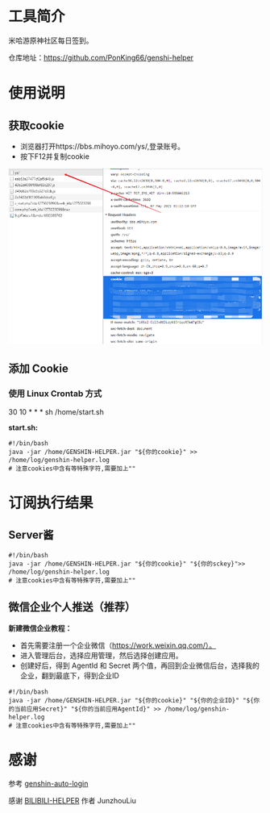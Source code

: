 # 工具简介
米哈游原神社区每日签到。

仓库地址：https://github.com/PonKing66/genshi-helper

# 使用说明
## 获取cookie

- 浏览器打开https://bbs.mihoyo.com/ys/,登录账号。
- 按下F12并复制cookie

![](./images/img_1.png)

## 添加 Cookie
### 使用 Linux Crontab 方式
30 10 * * * sh /home/start.sh

**start.sh:**
```shell
#!/bin/bash
java -jar /home/GENSHIN-HELPER.jar "${你的cookie}" >> /home/log/genshin-helper.log
# 注意cookies中含有等特殊字符,需要加上""
```

# 订阅执行结果
## Server酱

```shell
#!/bin/bash
java -jar /home/GENSHIN-HELPER.jar "${你的cookie}" "${你的sckey}">> /home/log/genshin-helper.log
# 注意cookies中含有等特殊字符,需要加上""
```

## 微信企业个人推送（推荐）

**新建微信企业教程：**

- 首先需要注册一个企业微信（https://work.weixin.qq.com/）。
- 进入管理后台，选择应用管理，然后选择创建应用。
- 创建好后，得到 AgentId 和 Secret 两个值，再回到企业微信后台，选择我的企业，翻到最底下，得到企业ID

```shell
#!/bin/bash
java -jar /home/GENSHIN-HELPER.jar "${你的cookie}" "${你的企业ID}" "${你的当前应用Secret}" "${你的当前应用AgentId}" >> /home/log/genshin-helper.log
# 注意cookies中含有等特殊字符,需要加上""
```
# 感谢
参考 [genshin-auto-login](https://github.com/Viole403/genshin-auto-login) 

感谢 [BILIBILI-HELPER](https://github.com/JunzhouLiu/BILIBILI-HELPER) 作者 JunzhouLiu
